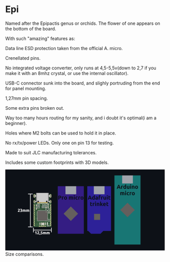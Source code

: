 # Epi

Named after the Epipactis genus or orchids. The flower of one appears on the bottom of the board.


With such "amazing" features as:

Data line ESD protection taken from the official A. micro.

Crenellated pins.

No integrated voltage converter, only runs at 4,5-5,5v(down to 2,7 if you make it with an 8mhz crystal, or use the internal oscillator).

USB-C connector sunk into the board, and slighly portruding from the end for panel mounting.

1,27mm pin spacing.

Some extra pins broken out.

Way too many hours routing for my sanity, and i doubt it's optimal(i am a beginner).

Holes where M2 bolts can be used to hold it in place.

No rx/tx/power LEDs. Only one on pin 13 for testing.

Made to suit JLC manufacturing tolerances.

Includes some custom footprints with 3D models.

![comp](comparison.png)
Size comparisons.

